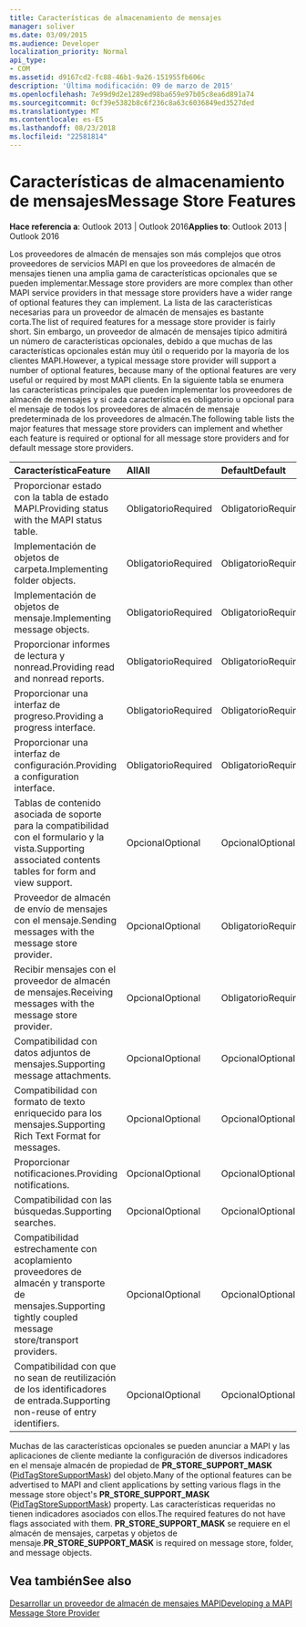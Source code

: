```yaml
---
title: Características de almacenamiento de mensajes
manager: soliver
ms.date: 03/09/2015
ms.audience: Developer
localization_priority: Normal
api_type:
- COM
ms.assetid: d9167cd2-fc88-46b1-9a26-151955fb606c
description: 'Última modificación: 09 de marzo de 2015'
ms.openlocfilehash: 7e99d9d2e1289ed98ba659e97b05c8ea6d891a74
ms.sourcegitcommit: 0cf39e5382b8c6f236c8a63c6036849ed3527ded
ms.translationtype: MT
ms.contentlocale: es-ES
ms.lasthandoff: 08/23/2018
ms.locfileid: "22581814"
---
```

# <a name="message-store-features"></a><span data-ttu-id="942fe-103">Características de almacenamiento de mensajes</span><span class="sxs-lookup"><span data-stu-id="942fe-103">Message Store Features</span></span>

  
  
<span data-ttu-id="942fe-104">**Hace referencia a**: Outlook 2013 | Outlook 2016</span><span class="sxs-lookup"><span data-stu-id="942fe-104">**Applies to**: Outlook 2013 | Outlook 2016</span></span> 
  
<span data-ttu-id="942fe-105">Los proveedores de almacén de mensajes son más complejos que otros proveedores de servicios MAPI en que los proveedores de almacén de mensajes tienen una amplia gama de características opcionales que se pueden implementar.</span><span class="sxs-lookup"><span data-stu-id="942fe-105">Message store providers are more complex than other MAPI service providers in that message store providers have a wider range of optional features they can implement.</span></span> <span data-ttu-id="942fe-106">La lista de las características necesarias para un proveedor de almacén de mensajes es bastante corta.</span><span class="sxs-lookup"><span data-stu-id="942fe-106">The list of required features for a message store provider is fairly short.</span></span> <span data-ttu-id="942fe-107">Sin embargo, un proveedor de almacén de mensajes típico admitirá un número de características opcionales, debido a que muchas de las características opcionales están muy útil o requerido por la mayoría de los clientes MAPI.</span><span class="sxs-lookup"><span data-stu-id="942fe-107">However, a typical message store provider will support a number of optional features, because many of the optional features are very useful or required by most MAPI clients.</span></span> <span data-ttu-id="942fe-108">En la siguiente tabla se enumera las características principales que pueden implementar los proveedores de almacén de mensajes y si cada característica es obligatorio u opcional para el mensaje de todos los proveedores de almacén de mensaje predeterminada de los proveedores de almacén.</span><span class="sxs-lookup"><span data-stu-id="942fe-108">The following table lists the major features that message store providers can implement and whether each feature is required or optional for all message store providers and for default message store providers.</span></span>
  
|<span data-ttu-id="942fe-109">**Característica**</span><span class="sxs-lookup"><span data-stu-id="942fe-109">**Feature**</span></span>|<span data-ttu-id="942fe-110">**All**</span><span class="sxs-lookup"><span data-stu-id="942fe-110">**All**</span></span>|<span data-ttu-id="942fe-111">**Default**</span><span class="sxs-lookup"><span data-stu-id="942fe-111">**Default**</span></span>|
|:-----|:-----|:-----|
|<span data-ttu-id="942fe-112">Proporcionar estado con la tabla de estado MAPI.</span><span class="sxs-lookup"><span data-stu-id="942fe-112">Providing status with the MAPI status table.</span></span>  <br/> |<span data-ttu-id="942fe-113">Obligatorio</span><span class="sxs-lookup"><span data-stu-id="942fe-113">Required</span></span>  <br/> |<span data-ttu-id="942fe-114">Obligatorio</span><span class="sxs-lookup"><span data-stu-id="942fe-114">Required</span></span>  <br/> |
|<span data-ttu-id="942fe-115">Implementación de objetos de carpeta.</span><span class="sxs-lookup"><span data-stu-id="942fe-115">Implementing folder objects.</span></span>  <br/> |<span data-ttu-id="942fe-116">Obligatorio</span><span class="sxs-lookup"><span data-stu-id="942fe-116">Required</span></span>  <br/> |<span data-ttu-id="942fe-117">Obligatorio</span><span class="sxs-lookup"><span data-stu-id="942fe-117">Required</span></span>  <br/> |
|<span data-ttu-id="942fe-118">Implementación de objetos de mensaje.</span><span class="sxs-lookup"><span data-stu-id="942fe-118">Implementing message objects.</span></span>  <br/> |<span data-ttu-id="942fe-119">Obligatorio</span><span class="sxs-lookup"><span data-stu-id="942fe-119">Required</span></span>  <br/> |<span data-ttu-id="942fe-120">Obligatorio</span><span class="sxs-lookup"><span data-stu-id="942fe-120">Required</span></span>  <br/> |
|<span data-ttu-id="942fe-121">Proporcionar informes de lectura y nonread.</span><span class="sxs-lookup"><span data-stu-id="942fe-121">Providing read and nonread reports.</span></span>  <br/> |<span data-ttu-id="942fe-122">Obligatorio</span><span class="sxs-lookup"><span data-stu-id="942fe-122">Required</span></span>  <br/> |<span data-ttu-id="942fe-123">Obligatorio</span><span class="sxs-lookup"><span data-stu-id="942fe-123">Required</span></span>  <br/> |
|<span data-ttu-id="942fe-124">Proporcionar una interfaz de progreso.</span><span class="sxs-lookup"><span data-stu-id="942fe-124">Providing a progress interface.</span></span>  <br/> |<span data-ttu-id="942fe-125">Obligatorio</span><span class="sxs-lookup"><span data-stu-id="942fe-125">Required</span></span>  <br/> |<span data-ttu-id="942fe-126">Obligatorio</span><span class="sxs-lookup"><span data-stu-id="942fe-126">Required</span></span>  <br/> |
|<span data-ttu-id="942fe-127">Proporcionar una interfaz de configuración.</span><span class="sxs-lookup"><span data-stu-id="942fe-127">Providing a configuration interface.</span></span>  <br/> |<span data-ttu-id="942fe-128">Obligatorio</span><span class="sxs-lookup"><span data-stu-id="942fe-128">Required</span></span>  <br/> |<span data-ttu-id="942fe-129">Obligatorio</span><span class="sxs-lookup"><span data-stu-id="942fe-129">Required</span></span>  <br/> |
|<span data-ttu-id="942fe-130">Tablas de contenido asociada de soporte para la compatibilidad con el formulario y la vista.</span><span class="sxs-lookup"><span data-stu-id="942fe-130">Supporting associated contents tables for form and view support.</span></span>  <br/> |<span data-ttu-id="942fe-131">Opcional</span><span class="sxs-lookup"><span data-stu-id="942fe-131">Optional</span></span>  <br/> |<span data-ttu-id="942fe-132">Opcional</span><span class="sxs-lookup"><span data-stu-id="942fe-132">Optional</span></span>  <br/> |
|<span data-ttu-id="942fe-133">Proveedor de almacén de envío de mensajes con el mensaje.</span><span class="sxs-lookup"><span data-stu-id="942fe-133">Sending messages with the message store provider.</span></span>  <br/> |<span data-ttu-id="942fe-134">Opcional</span><span class="sxs-lookup"><span data-stu-id="942fe-134">Optional</span></span>  <br/> |<span data-ttu-id="942fe-135">Obligatorio</span><span class="sxs-lookup"><span data-stu-id="942fe-135">Required</span></span>  <br/> |
|<span data-ttu-id="942fe-136">Recibir mensajes con el proveedor de almacén de mensajes.</span><span class="sxs-lookup"><span data-stu-id="942fe-136">Receiving messages with the message store provider.</span></span>  <br/> |<span data-ttu-id="942fe-137">Opcional</span><span class="sxs-lookup"><span data-stu-id="942fe-137">Optional</span></span>  <br/> |<span data-ttu-id="942fe-138">Obligatorio</span><span class="sxs-lookup"><span data-stu-id="942fe-138">Required</span></span>  <br/> |
|<span data-ttu-id="942fe-139">Compatibilidad con datos adjuntos de mensajes.</span><span class="sxs-lookup"><span data-stu-id="942fe-139">Supporting message attachments.</span></span>  <br/> |<span data-ttu-id="942fe-140">Opcional</span><span class="sxs-lookup"><span data-stu-id="942fe-140">Optional</span></span>  <br/> |<span data-ttu-id="942fe-141">Opcional</span><span class="sxs-lookup"><span data-stu-id="942fe-141">Optional</span></span>  <br/> |
|<span data-ttu-id="942fe-142">Compatibilidad con formato de texto enriquecido para los mensajes.</span><span class="sxs-lookup"><span data-stu-id="942fe-142">Supporting Rich Text Format for messages.</span></span>  <br/> |<span data-ttu-id="942fe-143">Opcional</span><span class="sxs-lookup"><span data-stu-id="942fe-143">Optional</span></span>  <br/> |<span data-ttu-id="942fe-144">Opcional</span><span class="sxs-lookup"><span data-stu-id="942fe-144">Optional</span></span>  <br/> |
|<span data-ttu-id="942fe-145">Proporcionar notificaciones.</span><span class="sxs-lookup"><span data-stu-id="942fe-145">Providing notifications.</span></span>  <br/> |<span data-ttu-id="942fe-146">Opcional</span><span class="sxs-lookup"><span data-stu-id="942fe-146">Optional</span></span>  <br/> |<span data-ttu-id="942fe-147">Opcional</span><span class="sxs-lookup"><span data-stu-id="942fe-147">Optional</span></span>  <br/> |
|<span data-ttu-id="942fe-148">Compatibilidad con las búsquedas.</span><span class="sxs-lookup"><span data-stu-id="942fe-148">Supporting searches.</span></span>  <br/> |<span data-ttu-id="942fe-149">Opcional</span><span class="sxs-lookup"><span data-stu-id="942fe-149">Optional</span></span>  <br/> |<span data-ttu-id="942fe-150">Opcional</span><span class="sxs-lookup"><span data-stu-id="942fe-150">Optional</span></span>  <br/> |
|<span data-ttu-id="942fe-151">Compatibilidad estrechamente con acoplamiento proveedores de almacén y transporte de mensajes.</span><span class="sxs-lookup"><span data-stu-id="942fe-151">Supporting tightly coupled message store/transport providers.</span></span>  <br/> |<span data-ttu-id="942fe-152">Opcional</span><span class="sxs-lookup"><span data-stu-id="942fe-152">Optional</span></span>  <br/> |<span data-ttu-id="942fe-153">Opcional</span><span class="sxs-lookup"><span data-stu-id="942fe-153">Optional</span></span>  <br/> |
|<span data-ttu-id="942fe-154">Compatibilidad con que no sean de reutilización de los identificadores de entrada.</span><span class="sxs-lookup"><span data-stu-id="942fe-154">Supporting non-reuse of entry identifiers.</span></span>  <br/> |<span data-ttu-id="942fe-155">Opcional</span><span class="sxs-lookup"><span data-stu-id="942fe-155">Optional</span></span>  <br/> |<span data-ttu-id="942fe-156">Opcional</span><span class="sxs-lookup"><span data-stu-id="942fe-156">Optional</span></span>  <br/> |
   
<span data-ttu-id="942fe-157">Muchas de las características opcionales se pueden anunciar a MAPI y las aplicaciones de cliente mediante la configuración de diversos indicadores en el mensaje almacén de propiedad de **PR_STORE_SUPPORT_MASK** ([PidTagStoreSupportMask](pidtagstoresupportmask-canonical-property.md)) del objeto.</span><span class="sxs-lookup"><span data-stu-id="942fe-157">Many of the optional features can be advertised to MAPI and client applications by setting various flags in the message store object's **PR_STORE_SUPPORT_MASK** ([PidTagStoreSupportMask](pidtagstoresupportmask-canonical-property.md)) property.</span></span> <span data-ttu-id="942fe-158">Las características requeridas no tienen indicadores asociados con ellos.</span><span class="sxs-lookup"><span data-stu-id="942fe-158">The required features do not have flags associated with them.</span></span> <span data-ttu-id="942fe-159">**PR_STORE_SUPPORT_MASK** se requiere en el almacén de mensajes, carpetas y objetos de mensaje.</span><span class="sxs-lookup"><span data-stu-id="942fe-159">**PR_STORE_SUPPORT_MASK** is required on message store, folder, and message objects.</span></span> 
  
## <a name="see-also"></a><span data-ttu-id="942fe-160">Vea también</span><span class="sxs-lookup"><span data-stu-id="942fe-160">See also</span></span>



[<span data-ttu-id="942fe-161">Desarrollar un proveedor de almacén de mensajes MAPI</span><span class="sxs-lookup"><span data-stu-id="942fe-161">Developing a MAPI Message Store Provider</span></span>](developing-a-mapi-message-store-provider.md)

